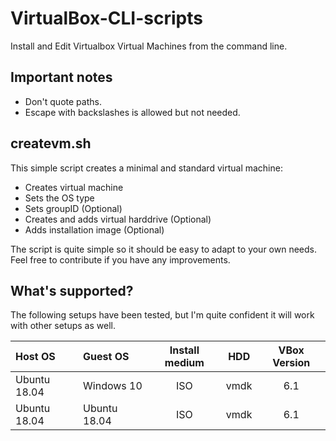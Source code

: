 # VirtualBox-CLI-scripts

Install and Edit Virtualbox Virtual Machines from the command line.

## Important notes

* Don't quote paths.
* Escape with backslashes is allowed but not needed.

## createvm.sh

This simple script creates a minimal and standard virtual machine:

* Creates virtual machine
* Sets the OS type
* Sets groupID (Optional)
* Creates and adds virtual harddrive (Optional)
* Adds installation image (Optional)

The script is quite simple so it should be easy to adapt to your own needs. Feel free to contribute if you have any improvements.

## What's supported?

The following setups have been tested, but I'm quite confident it will work with other setups as well.

| Host OS      | Guest OS     | Install medium | HDD   | VBox Version |
| :----------- | :----------- | :------------: | :---: | :----------: |
| Ubuntu 18.04 | Windows 10   | ISO            | vmdk  | 6.1          |
| Ubuntu 18.04 | Ubuntu 18.04 | ISO            | vmdk  | 6.1          |